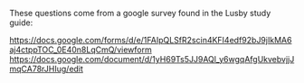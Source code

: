 These questions come from a google survey found in the Lusby study guide:

https://docs.google.com/forms/d/e/1FAIpQLSfR2scin4KFI4edf92bJ9jIkMA6aj4ctppTOC_0E40n8LqCmQ/viewform
https://docs.google.com/document/d/1yH69Ts5JJ9AQl_y6wgqAfgUkvebvjjJmqCA78rJHIug/edit
